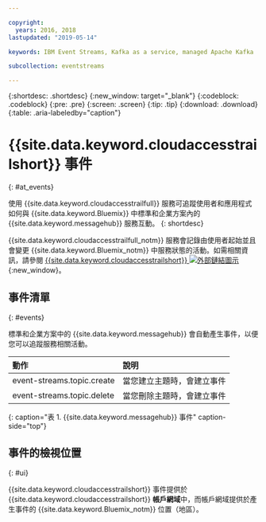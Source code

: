 ```yaml
---

copyright:
  years: 2016, 2018
lastupdated: "2019-05-14"

keywords: IBM Event Streams, Kafka as a service, managed Apache Kafka

subcollection: eventstreams

---
```


{:shortdesc: .shortdesc}
{:new_window: target="_blank"}
{:codeblock: .codeblock}
{:pre: .pre}
{:screen: .screen}
{:tip: .tip}
{:download: .download}
{:table: .aria-labeledby="caption"}

<!-- Name your file `at-events.md` and include it in the Reference nav group in your toc file. -->

# {{site.data.keyword.cloudaccesstrailshort}} 事件 
{: #at_events}

使用 {{site.data.keyword.cloudaccesstrailfull}} 服務可追蹤使用者和應用程式如何與 {{site.data.keyword.Bluemix}} 中標準和企業方案內的 {{site.data.keyword.messagehub}} 服務互動。
{: shortdesc}

{{site.data.keyword.cloudaccesstrailfull_notm}} 服務會記錄由使用者起始並且會變更 {{site.data.keyword.Bluemix_notm}} 中服務狀態的活動。如需相關資訊，請參閱 [{{site.data.keyword.cloudaccesstrailshort}} ![外部鏈結圖示](../../icons/launch-glyph.svg "外部鏈結圖示")](/docs/services/Activity-Tracker-with-LogDNA?topic=logdnaat-getting-started#getting-started){:new_window}。

<!-- You can create different sections to group events by area. -->

## 事件清單
{: #events}

<!-- Make sure you introduce the table with a detailed description that immediately precedes it. For example, see https://console.bluemix.net/docs/services/cloud-activity-tracker/services/at_events_cf.html#catalog. -->

標準和企業方案中的 {{site.data.keyword.messagehub}} 會自動產生事件，以便您可以追蹤服務相關活動。

|動作|說明|
|:-------|:------------|
| event-streams.topic.create |當您建立主題時，會建立事件|
| event-streams.topic.delete |當您刪除主題時，會建立事件|
{: caption="表 1. {{site.data.keyword.messagehub}} 事件" caption-side="top"}

## 事件的檢視位置
{: #ui}

<!-- For example, choose one of the following two options. -->

<!-- Option 2: Add the following sentence if your service sends events to the account domain. -->

{{site.data.keyword.cloudaccesstrailshort}} 事件提供於 {{site.data.keyword.cloudaccesstrailshort}} **帳戶網域**中，而帳戶網域提供於產生事件的 {{site.data.keyword.Bluemix_notm}} 位置（地區）。










